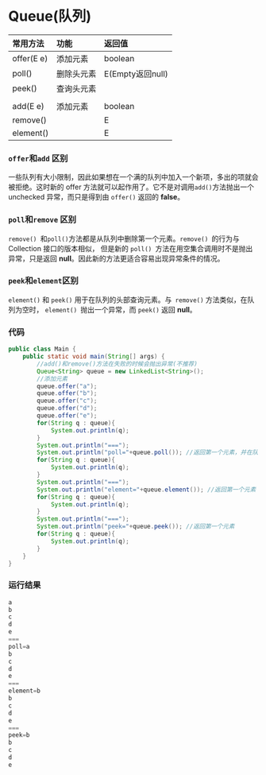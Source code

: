 # Queue(队列)

|常用方法|功能|返回值|
|:------|:---|:-----|
|offer(E e)|添加元素|boolean|
|poll()| 删除头元素|E(Empty返回null)|
|peek()|查询头元素| |
|||
|add(E e)|添加元素|boolean|
|remove()| |E|
|element()| |E|

### `offer`和`add` 区别
一些队列有大小限制，因此如果想在一个满的队列中加入一个新项，多出的项就会被拒绝。这时新的 offer 方法就可以起作用了。它不是对调用` add() `方法抛出一个 unchecked 异常，而只是得到由 `offer()` 返回的 **false**。

### `poll`和`remove` 区别
`remove() `和` poll() `方法都是从队列中删除第一个元素。`remove() `的行为与 Collection 接口的版本相似， 但是新的 `poll() `方法在用空集合调用时不是抛出异常，只是返回 **null**。因此新的方法更适合容易出现异常条件的情况。

### `peek`和`element`区别
`element()` 和 `peek()` 用于在队列的头部查询元素。与` remove()` 方法类似，在队列为空时， `element() `抛出一个异常，而 `peek()` 返回 **null**。

### 代码
```java
public class Main {
    public static void main(String[] args) {
        //add()和remove()方法在失败的时候会抛出异常(不推荐)
        Queue<String> queue = new LinkedList<String>();
        //添加元素
        queue.offer("a");
        queue.offer("b");
        queue.offer("c");
        queue.offer("d");
        queue.offer("e");
        for(String q : queue){
            System.out.println(q);
        }
        System.out.println("===");
        System.out.println("poll="+queue.poll()); //返回第一个元素，并在队列中删除
        for(String q : queue){
            System.out.println(q);
        }
        System.out.println("===");
        System.out.println("element="+queue.element()); //返回第一个元素 
        for(String q : queue){
            System.out.println(q);
        }
        System.out.println("===");
        System.out.println("peek="+queue.peek()); //返回第一个元素 
        for(String q : queue){
            System.out.println(q);
        }
    }
}
```

### 运行结果
```java
a
b
c
d
e
===
poll=a
b
c
d
e
===
element=b
b
c
d
e
===
peek=b
b
c
d
e
```